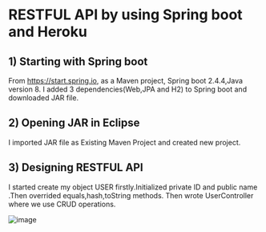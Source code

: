 # RESTFUL API by using Spring boot and Heroku
## 1) Starting with Spring boot
From https://start.spring.io, as a Maven project, Spring boot 2.4.4,Java version 8.
I added 3 dependencies(Web,JPA and H2) to Spring boot and downloaded JAR file.
## 2) Opening JAR in Eclipse
I imported JAR file as Existing Maven Project and created new project.
## 3) Designing RESTFUL API
I started create my object USER firstly.Initialized private ID and public name .Then overrided equals,hash,toString methods.
Then wrote UserController where we use CRUD operations.

![image](https://user-images.githubusercontent.com/70862043/111705531-eb84a780-8851-11eb-8106-a1e4d150cd81.png)

